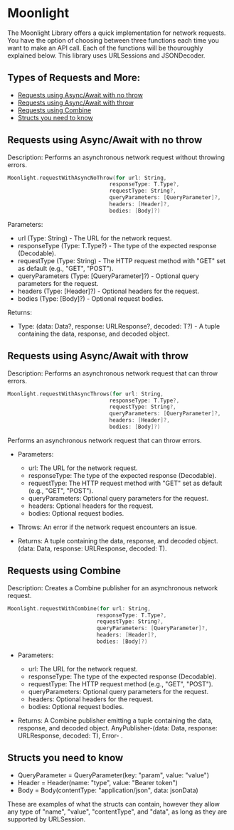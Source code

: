 # Moonlight
The Moonlight Library offers a quick implementation for network requests. You have the option of choosing between three functions each time you want to make an API call. Each of the functions will be thouroughly explained below. This library uses URLSessions and JSONDecoder.

## Types of Requests and More:
- [Requests using Async/Await with no throw](#async_no_throw)
- [Requests using Async/Await with throw](#async_throw)
- [Requests using Combine](#combine)
- [Structs you need to know](#structs)

## Requests using Async/Await with no throw
Description: Performs an asynchronous network request without throwing errors.

```swift 
Moonlight.requestWithAsyncNoThrow(for url: String,
                                responseType: T.Type?,
                                requestType: String?,
                                queryParameters: [QueryParameter]?,
                                headers: [Header]?,
                                bodies: [Body]?)
```
Parameters:
   - url (Type: String) - The URL for the network request.
   - responseType (Type: T.Type?) - The type of the expected response (Decodable).
   - requestType (Type: String) - The HTTP request method with "GET" set as default (e.g., "GET", "POST").
   - queryParameters (Type: [QueryParameter]?) - Optional query parameters for the request.
   - headers (Type: [Header]?) - Optional headers for the request.
   - bodies (Type: [Body]?) - Optional request bodies.
 
 Returns:
   - Type: (data: Data?, response: URLResponse?, decoded: T?) - A tuple containing the data,
     response, and decoded object.

## Requests using Async/Await with throw
Description: Performs an asynchronous network request that can throw errors.

```swift
Moonlight.requestWithAsyncThrows(for url: String,
                                responseType: T.Type?,
                                requestType: String?,
                                queryParameters: [QueryParameter]?,
                                headers: [Header]?,
                                bodies: [Body]?) 
```
 Performs an asynchronous network request that can throw errors.

 - Parameters:
   - url: The URL for the network request.
   - responseType: The type of the expected response (Decodable).
   - requestType: The HTTP request method with "GET" set as default (e.g., "GET", "POST").
   - queryParameters: Optional query parameters for the request.
   - headers: Optional headers for the request.
   - bodies: Optional request bodies.

 - Throws: An error if the network request encounters an issue.

 - Returns: A tuple containing the data, response, and decoded object. 
 (data: Data, response: URLResponse, decoded: T).

## Requests using Combine
Description: Creates a Combine publisher for an asynchronous network request.

```swift
Moonlight.requestWithCombine(for url: String,
                            responseType: T.Type?,
                            requestType: String?,
                            queryParameters: [QueryParameter]?,
                            headers: [Header]?,
                            bodies: [Body]?)
```
- Parameters:
   - url: The URL for the network request.
   - responseType: The type of the expected response (Decodable).
   - requestType: The HTTP request method (e.g., "GET", "POST").
   - queryParameters: Optional query parameters for the request.
   - headers: Optional headers for the request.
   - bodies: Optional request bodies.

 - Returns: A Combine publisher emitting a tuple containing the data, response,
   and decoded object. AnyPublisher-(data: Data, response: URLResponse, decoded: T), Error- .

## Structs you need to know

- QueryParameter = QueryParameter(key: "param", value: "value")
- Header = Header(name: "type", value: "Bearer token")
- Body = Body(contentType: "application/json", data: jsonData)

These are examples of what the structs can contain, however they allow any type
of "name", "value", "contentType", and "data", as long as they are supported by
URLSession.
